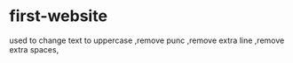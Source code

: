 # first-website
used to change text to uppercase ,remove punc ,remove extra line ,remove extra spaces,
